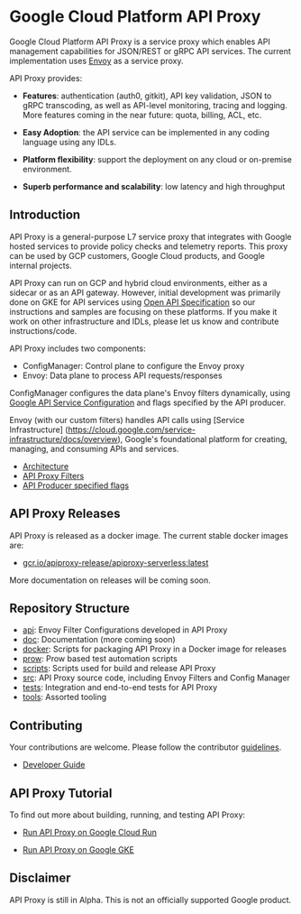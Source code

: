 # Google Cloud Platform API Proxy

Google Cloud Platform API Proxy is a service proxy which enables API
management capabilities for JSON/REST or gRPC API services. The current
implementation uses [Envoy](https://www.envoyproxy.io/) as a service proxy.

API Proxy provides:

*   **Features**: authentication (auth0, gitkit), API key validation, JSON to
    gRPC transcoding, as well as API-level monitoring, tracing and logging. More
    features coming in the near future: quota, billing, ACL, etc.

*   **Easy Adoption**: the API service can be implemented in any coding language
    using any IDLs.

*   **Platform flexibility**: support the deployment on any cloud or on-premise
    environment.

*   **Superb performance and scalability**: low latency and high throughput

## Introduction

API Proxy is a general-purpose L7 service proxy that integrates with Google hosted
services to provide policy checks and telemetry reports. This proxy can be used by
GCP customers, Google Cloud products, and Google internal projects.

API Proxy can run on GCP and hybrid cloud environments, either as a sidecar or as an API gateway.
However, initial development was primarily done on GKE for API services using [Open API
Specification](https://openapis.org/specification) so our instructions
and samples are focusing on these platforms. If you make it work on other
infrastructure and IDLs, please let us know and contribute instructions/code.

API Proxy includes two components:

- ConfigManager: Control plane to configure the Envoy proxy
- Envoy: Data plane to process API requests/responses

ConfigManager configures the data plane's Envoy filters dynamically, using [Google API
Service Configuration](https://github.com/googleapis/googleapis/blob/master/google/api/service.proto)
and flags specified by the API producer.

Envoy (with our custom filters) handles API calls using [Service Infrastructure]
(https://cloud.google.com/service-infrastructure/docs/overview), Google's foundational
platform for creating, managing, and consuming APIs and services.

* [Architecture](/doc/architecture.png)
* [API Proxy Filters](doc/filters.png)
* [API Producer specified flags](docker/generic/start_proxy.py)

## API Proxy Releases

API Proxy is released as a docker image. The current stable docker images are:

- [gcr.io/apiproxy-release/apiproxy-serverless:latest](https://gcr.io/apiproxy-release/apiproxy-serverless:latest)

More documentation on releases will be coming soon.

## Repository Structure

* [api](/api): Envoy Filter Configurations developed in API Proxy
* [doc](/doc): Documentation (more coming soon)
* [docker](/docker): Scripts for packaging API Proxy in a Docker image for releases
* [prow](/prow): Prow based test automation scripts
* [scripts](/scripts): Scripts used for build and release API Proxy
* [src](/src): API Proxy source code, including Envoy Filters and Config Manager
* [tests](/tests): Integration and end-to-end tests for API Proxy
* [tools](/tools): Assorted tooling

## Contributing

Your contributions are welcome. Please follow the contributor [guidelines](CONTRIBUTING.md).

* [Developer Guide](DEVELOPER.md)

## API Proxy Tutorial

To find out more about building, running, and testing API Proxy:

* [Run API Proxy on Google Cloud Run](/doc/apiproxy-on-cloudrun.md)

* [Run API Proxy on Google GKE](/doc/apiproxy-on-k8s.md)

## Disclaimer

API Proxy is still in Alpha. This is not an officially supported Google product.